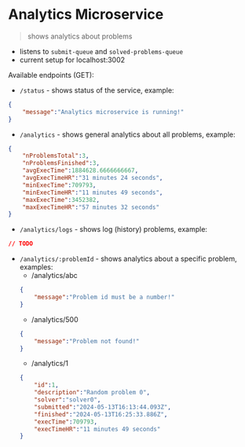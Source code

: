 # Analytics Microservice
> shows analytics about problems

- listens to `submit-queue` and `solved-problems-queue`
- current setup for localhost:3002

Available endpoints (GET):
- `/status` - shows status of the service, example:
```json
{
    "message":"Analytics microservice is running!"
}
```
- `/analytics` - shows general analytics about all problems, example:
```json
{
    "nProblemsTotal":3,
    "nProblemsFinished":3,
    "avgExecTime":1884628.6666666667,
    "avgExecTimeHR":"31 minutes 24 seconds",
    "minExecTime":709793,
    "minExecTimeHR":"11 minutes 49 seconds",
    "maxExecTime":3452382,
    "maxExecTimeHR":"57 minutes 32 seconds"
}
```
- `/analytics/logs` - shows log (history) problems, example:
```json
// TODO
```
- `/analytics/:problemId` - shows analytics about a specific problem, examples:
    - /analytics/abc
    ```json
    {
        "message":"Problem id must be a number!"
    }
    ```
    - /analytics/500
    ```json
    {
        "message":"Problem not found!"
    }
    ```
    - /analytics/1
    ```json
    {
        "id":1,
        "description":"Random problem 0",
        "solver":"solver0",
        "submitted":"2024-05-13T16:13:44.093Z",
        "finished":"2024-05-13T16:25:33.886Z",
        "execTime":709793,
        "execTimeHR":"11 minutes 49 seconds"
    }
    ```

